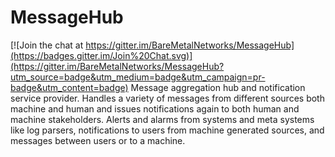 # MessageHub

[![Join the chat at https://gitter.im/BareMetalNetworks/MessageHub](https://badges.gitter.im/Join%20Chat.svg)](https://gitter.im/BareMetalNetworks/MessageHub?utm_source=badge&utm_medium=badge&utm_campaign=pr-badge&utm_content=badge)
Message aggregation hub  and notification service provider. Handles a variety of messages from different sources both machine and human and issues notifications again to both human and machine stakeholders. Alerts and alarms from systems and meta systems like log parsers, notifications to users from machine generated sources, and messages between users or to a machine.
